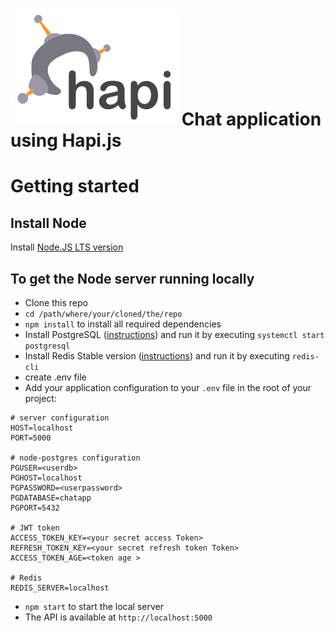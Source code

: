 # ![Node/Hapi.JS/PostgreSQL/Redis chat app](hapi(1).svg) Chat application using Hapi.js

# Getting started

## Install Node

Install [Node.JS LTS version](https://nodejs.org/en/download/) 

## To get the Node server running locally

- Clone this repo
- `cd /path/where/your/cloned/the/repo`
- `npm install` to install all required dependencies
- Install PostgreSQL ([instructions](https://www.postgresql.org/download/)) and run it by executing `systemctl start postgresql`
- Install Redis Stable version ([instructions](https://redis.io/download)) and run it by executing `redis-cli`
- create .env file
- Add your application configuration to your `.env` file in the root of your project:

```shell
# server configuration
HOST=localhost
PORT=5000
 
# node-postgres configuration
PGUSER=<userdb>
PGHOST=localhost
PGPASSWORD=<userpassword>
PGDATABASE=chatapp
PGPORT=5432

# JWT token
ACCESS_TOKEN_KEY=<your secret access Token>
REFRESH_TOKEN_KEY=<your secret refresh token Token>
ACCESS_TOKEN_AGE=<token age >

# Redis
REDIS_SERVER=localhost
```
- `npm start` to start the local server
- The API is available at `http://localhost:5000`
